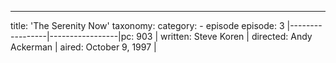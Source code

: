 ---
title: 'The Serenity Now'
taxonomy:
    category:
        - episode
episode: 3 
|-----------------|-----------------|pc: 903             |
written: Steve Koren     |
directed: Andy Ackerman   |
aired: October 9, 1997 |
